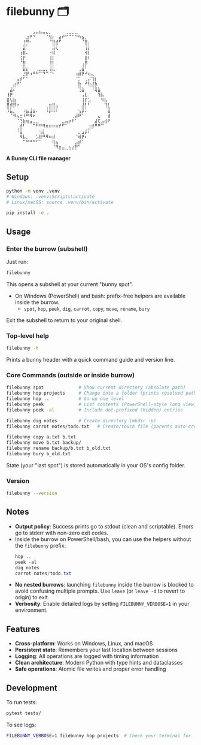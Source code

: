 # filebunny 🗂️

```
⠀⠀⠀⠀⠀⠀⠀⠀⣠⣤⣦⣤⣄⡀⠀⠀⠀⠀⢀⣀⣀⣀⠀⠀⠀⠀⠀⠀⠀⠀⠀⠀
⠀⠀⠀⠀⠀⠀⣰⠟⠙⠀⠀⠀⠈⢻⡆⠀⣴⠞⠋⠉⠉⠙⠳⣦⡀⠀⠀⠀⠀⠀⠀⠀
⠀⠀⠀⠀⠀⢸⡛⠂⠀⠀⠀⠀⠀⠈⣿⣾⠋⠀⠀⠀⠀⠀⠀⠈⣿⡄⠀⠀⠀⠀⠀⠀
⠀⠀⠀⠀⠀⣽⠁⠀⠀⠀⠀⠀⠀⠀⣽⢇⠀⠀⠀⠀⠀⠀⠀⠀⢸⡇⠀⠀⠀⠀⠀⠀
⠀⠀⠀⠀⢰⣿⠄⠀⠀⠀⠀⠀⠀⠐⣿⠀⠀⠀⠀⠀⠀⠀⠀⠀⢺⡇⠀⠀⠀⠀⠀⠀
⠀⠀⠀⠀⢨⡟⠀⠀⠀⠀⠀⠀⠀⢸⡇⠀⠀⠀⠀⠀⠀⠀⠀⠀⣿⠇⠀⠀⠀⠀⠀⠀
⠀⠀⠀⠀⠈⣿⠀⠀⠀⠀⠀⠀⠀⢸⡇⠀⠀⠀⠀⠀⠀⠀⠀⢠⡿⠀⠀⠀⠀⠀⠀⠀
⠀⠀⠀⠀⠀⣿⡆⠀⠀⢀⣀⣀⡀⢸⣇⠀⠀⠀⠀⠀⠀⠀⢀⣾⠃⠀⠀⠀⠀⠀⠀⠀
⠀⠀⠀⠀⠀⣘⡟⠰⠛⠛⠉⠙⠉⠈⠃⠀⠀⠀⠀⠀⠀⢰⣾⡟⠚⢶⣄⠀⠀⠀⠀⠀
⠀⠀⠀⣤⡾⠋⠁⠀⠀⠀⠀⠀⠀⠀⠀⠀⠀⠀⠀⠀⠀⠈⡁⠀⢀⡬⢹⡇⠀⠀⠀⠀
⠀⠀⣴⠟⠁⠀⠀⠀⠀⠀⠀⠀⠀⠀⠀⠀⠀⠀⠀⠀⠀⠀⣷⠀⠚⢷⣼⡷⠀⠀⠀⠀
⠀⣼⠇⠀⠀⠀⠀⠀⠀⠀⠀⠀⠀⠀⠀⠀⠀⠀⠀⠀⠀⠀⢙⣷⠀⠀⠘⢿⣷⠀⠀⠀
⢸⡟⠀⠀⠀⠀⠀⠀⠀⠀⠀⠀⠀⠀⠀⠀⠀⠀⠀⠀⠀⠀⠀⢠⣇⠀⠀⠀⢹⣧⠀⠀
⣿⢣⣷⠀⠀⠀⠀⠀⠀⠀⠀⠀⠀⠀⠀⠀⠀⠀⠀⠀⠀⠀⠀⢸⡏⣡⠀⠀⠀⠻⣧⠀
⣿⡾⡿⠖⠀⠀⠀⠀⠀⠀⠀⠀⢀⣶⣿⣤⠀⠀⠀⠀⠀⠀⠀⣼⡇⠃⠀⠀⠀⠀⢹⣇
⠹⣧⡀⠀⠀⠰⣦⣸⣶⠄⠀⠀⠸⡿⠿⠇⠀⠀⠀⠀⠀⠀⢢⡿⠅⠀⠀⠀⠀⠀⠀⣿
⠀⠈⠻⣦⣒⠸⠛⠻⠖⠀⠀⠀⠀⠀⠀⠀⠀⠀⠀⠀⢀⣼⠟⠁⠀⠀⠀⠀⣄⠀⠀⣾
⠀⠀⠀⠈⢙⣷⢶⣤⣀⣀⠀⠀⠀⠀⠀⠀⠀⣀⣤⡶⠟⠁⠀⠀⠀⠀⠀⣼⢏⣠⣾⠟
⠀⠀⠀⢀⣾⠃⠀⠀⠉⠛⠛⠻⠶⠶⠶⠶⠞⠋⠁⠀⠀⠀⠀⠀⠀⣰⡾⠛⠛⠉⠀⠀
⠀⠀⠀⠘⣿⠀⠀⠀⠀⠀⢲⡇⠀⠀⠀⠀⠀⠀⠀⠀⠀⠀⡀⣠⡾⠏⠀⠀⠀⠀⠀⠀
⠀⠀⠀⠀⠻⣧⡀⠀⠀⣡⣿⠛⠻⠶⣾⠀⠀⠀⠀⠀⠀⠈⢾⡟⠆⠀⠀⠀⠀⠀⠀⠀
⠀⠀⠀⠀⠀⠉⠛⠛⠛⠋⠁⠀⠀⠀⢿⣦⠀⠀⠀⠀⠀⣠⡾⠁⠀⠀⠀⠀⠀⠀⠀⠀
⠀⠀⠀⠀⠀⠀⠀⠀⠀⠀⠀⠀⠀⠀⠈⠻⣶⣤⣀⣦⣴⡟⠁⠀⠀⠀⠀⠀⠀⠀⠀⠀
```

**A Bunny CLI file manager**

## Setup
```bash
python -m venv .venv
# Windows: .venv\Scripts\activate
# Linux/macOS: source .venv/bin/activate

pip install -e .
```

## Usage

### Enter the burrow (subshell)

Just run:
```bash
filebunny
```
This opens a subshell at your current "bunny spot".

- On Windows (PowerShell) and bash: prefix-free helpers are available inside the burrow.
  - `spot`, `hop`, `peek`, `dig`, `carrot`, `copy`, `move`, `rename`, `bury`

Exit the subshell to return to your original shell.

### Top-level help

```bash
filebunny -h
```
Prints a bunny header with a quick command guide and version line.

### Core Commands (outside or inside burrow)

```bash
filebunny spot             # Show current directory (absolute path)
filebunny hop projects     # Change into a folder (prints resolved path)
filebunny hop ..           # Go up one level
filebunny peek             # List contents (PowerShell-style long view)
filebunny peek -al         # Include dot-prefixed (hidden) entries

filebunny dig notes        # Create directory (mkdir -p)
filebunny carrot notes/todo.txt   # Create/touch file (parents auto-created)

filebunny copy a.txt b.txt
filebunny move b.txt backup/
filebunny rename backup/b.txt b_old.txt
filebunny bury b_old.txt
```

State (your "last spot") is stored automatically in your OS's config folder.

### Version

```bash
filebunny --version
```

## Notes

- **Output policy**: Success prints go to stdout (clean and scriptable). Errors go to stderr with non-zero exit codes.
- Inside the burrow on PowerShell/bash, you can use the helpers without the `filebunny` prefix:
  ```powershell
  hop ..
  peek -al
  dig notes
  carrot notes/todo.txt
  ```
- **No nested burrows**: launching `filebunny` inside the burrow is blocked to avoid confusing multiple prompts. Use `leave` (or `leave -d` to revert to origin) to exit.
- **Verbosity**: Enable detailed logs by setting `FILEBUNNY_VERBOSE=1` in your environment.

## Features

- **Cross-platform**: Works on Windows, Linux, and macOS
- **Persistent state**: Remembers your last location between sessions
- **Logging**: All operations are logged with timing information
- **Clean architecture**: Modern Python with type hints and dataclasses
- **Safe operations**: Atomic file writes and proper error handling

## Development

To run tests:
```bash
pytest tests/
```

To see logs:
```bash
FILEBUNNY_VERBOSE=1 filebunny hop projects  # Check your terminal for log output
```
